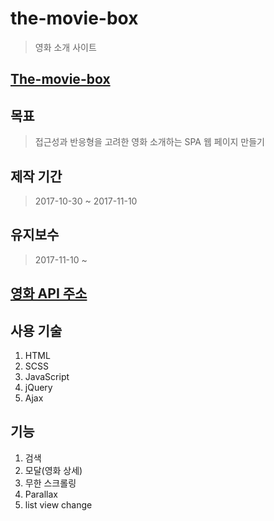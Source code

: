 # the-movie-box
> 영화 소개 사이트

## [The-movie-box](https://github.com/024carrott/movie/index.html)

## 목표
> 접근성과 반응형을 고려한 영화 소개하는 SPA 웹 페이지 만들기

## 제작 기간
> 2017-10-30 ~ 2017-11-10

## 유지보수
> 2017-11-10 ~

## [영화 API 주소](http://yts.ag/api)

## 사용 기술
1. HTML
2. SCSS
3. JavaScript
4. jQuery
5. Ajax

## 기능 
1. 검색
2. 모달(영화 상세)
3. 무한 스크롤링
4. Parallax
5. list view change
